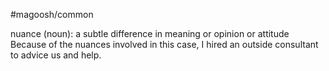 #magoosh/common

nuance (noun): a subtle difference in meaning or opinion or attitude 
Because of the nuances involved in this case, I hired an outside consultant to advice us and help. 
